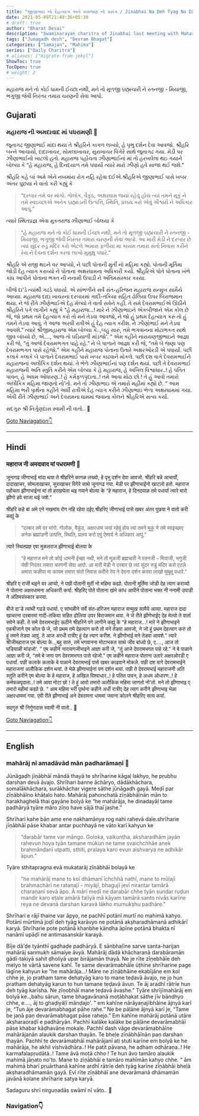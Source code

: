 ```yaml
---
title: "જીણાભાઇ નો દેહત્યાગ અને સમજણ નો પ્રસંગ / Jinabhai Na Deh Tyag No Divya Prasang ane Samjan"
date: 2021-05-09T21:49:36+05:30
# draft: true
author: "Bharat Desai"
description: "Swaminarayan charitra of Jinabhai last meeting with Maharaj and Wisdom of Jinabhai"
tags: ["Junagadh desh", "Devram Bhagat"]
categories: ["Samajan", "Mahima"]
series: ["Daily Charitra"]
# aliases: ["migrate-from-jekyl"]
ShowToc: true
TocOpen: true
# weight: 2
---
```


<!-- this Content Here will shown id listing page till "more" tag -->
મહારાજ મને તો કોઈ ધામની ઈચ્છા નથી, મને તો મૂળજી બ્રહ્મચારી ને રતનજી - મિયાજી, ભગુજી જેવી નિરંતર તમારા ચરણની સેવા આપો.
<!--more-->

## Gujarati
### મહારાજ ની અમદાવાદ માં પધરામણી :tada:

જૂનાગઢ જીણાભાઈ માંદા થયા તે શ્રીહરિને કાગળ લખ્યો, હે પૃભુ દર્શન દેવા આવજો. શ્રીહરિ બન્ને આચાર્યો, દાદાખાચર, સોમલાખાચર, સુરાખાચર વિગેરે સાથે જૂનાગઢ ગયા. મેડી પર ઝીણાભાઈનો ખાટલો હતો. મહારાજ પહોંચતા ઝીણાભાઈનાં માં તો હરખઘેલા થઇ ગયાને બોલ્યા કે “હે મહારાજ, હે દિનદયાળ તમે પધાર્યા ત્યારે મારો ઝીણો હવે સાજા થઈ જશે.”

શ્રીહરિ કહે બાં અમે એને નખમાંય રોગ નહિ રહેવા દઈએ.શ્રીહરિએ જીણાભાઈ પાસે ખબર અંતર પુછયા ને વાતો કરી કહ્યું કે 

> “દરબાર તમે વર માંગો. ગોલોક, વૈકુંઠ, અક્ષરધામ જયાં રહેવું હોય ત્યાં તમને મૂકું ને તમે સ્વઇચ્છાએ અનેક બ્રહ્માંડની ઉત્પત્તિ, સ્થિતિ, પ્રલય કરો એવું ઐશ્વર્ય ને અધિકાર આપું.” 

ત્યારે સ્થિતપ્રજ્ઞ એવા મુકતરાજ ઝીણાભાઈ બોલયા કે 

> “હે મહારાજ મને તો કોઈ ધામની ઈચ્છા નથી, મને તો મૂળજી બ્રહ્મચારી ને રતનજી - મિયાજી, ભગુજી જેવી નિરંતર તમારા ચરણની સેવા આપો. આ મારી મેડી ને દરબાર છે ત્યાં સુંદર રુડું મંદિર કરો એટલે અમારા ફળીયા મા કાયમ તમારા સંતો નિવાસ કરીને રેય ને દેવના દર્શન કરવા લાખો મુમુક્ષુ પધારે.”

શ્રીહરિ એ રાજી થઇને વર આપ્યો, ને પછી પોતાની મુર્તી નો મહિમા કહ્યો. પોતાની મૂર્તિમા જોડી દેહ ત્યાગ કરાવ્યો ને પોતાના અક્ષરધામના અધિકારી કર્યા. શ્રીહરિએ પોતે પોતાના ખંભે કાંધ આપીને પોતાના ભક્ત ની નનામી ઉપાડી ને અંતિમસંસ્કાર કરયા.

બીજે દા'ડે ત્યાંથી ગઢડે પધાર્યા. એ સાંભળીને સર્વે સંત-હરિજન મહારાજ સન્મુખ સામૈયે આવ્યા.
મહારાજ દાદા ખાચરના દરબારમાં ગાદી-તકિયા સહિત ઢોલિયા ઉપર બિરાજમાન થયા. ને જે રીતે ઝીણેભાઈએ દેહ મેલ્યો તે વાર્તા સવેને કહી. તે સમે દેવરામભાઈએ ઊઠીને શ્રીહરિને પગે લાગીને કહ્યું કે “હે મહારાજ...! મારે ને ઝીણાભાઇને એકબીજાને એમ કોલ છે જે, જો પ્રથમ તમે દેહત્યાગ કરો તો મને તેડવા આવજો, ને જો હું પ્રથમ દેહત્યાગ કરું તો હું તમને તેડવા આવું. તે આજ અરધી રાત્રીએ હું દેહ ત્યાગ કરીશ. ને ઝીણોભાઈ મને તેડવા આવશે.” ત્યારે શ્રીજીમહારાજ એમ બોલ્યા કે..,બહુ સારું, તમે ભગવાનના મોટાભકત સાથે જીવ બાંધ્યો છે, એ...., આજ તો ઘડિયાળી માંડજો'. ” એમ કહીને નારાયણજીભાઇને આજ્ઞા કરી જે, “તું આજે દેવરામભગત પાહે રહે.” ને બે પાળાને આજ્ઞા કરી જે, “તમે બે જણા પણ દેવરામભગત પાસે રહેજો.” એમ કહીને મહારાજ પોતાના ઉતારે અક્ષરઓરડી એ પધાર્યાં. પછી કલાકે કલાકે બે પાળાને દેવરામભાઈ પાસે ખબર કાઢવાને મોકલે. પછી દશ વાગે દેવરામભાઈને મહારાજનાં અલૌકિક દર્શન થયાં. તે ભેળે ઝીણાભાઈનાં પણ દર્શન થયાં. પછી તે દેવરામભાઈ મહારાજની અતિ સ્તુતિ કરીને એમ બોલ્યા કે હે મહારાજ, હે અખિલ વિશ્વાધાર..! હે પતિત પાવન, હે અધમ ઓધારણ..! હે કર્મફળપૃદાતા..! તમે આવા મોટા છો ! તે હું આવો તમારો અલૌકિક મહિમા જાણતો નો'તો. મને તો ઝીણાભાઇ એ તમારો મહીમાં કહ્યો છે. “ આમ મહિમા ભરી પૃાર્થના કહીને અર્ધી રાત્રીએ દેહ ત્યાગ કરીને ઝીણાભાઇ ભેળા અક્ષરધામમાં ગયા. એવી રીતે ઝીણાભાઈ અને દેવરામના ધામમાં જવાના કોલને શ્રીહરિએ સત્ય કર્યા.

સદગુરુ શ્રી નિર્ગુણદાસ સ્વામી ની વાતો..
:pray:

[Goto Naviagation:point_down: ](#navigation)

----
## Hindi
### महाराज नी अमदावाद मां पधरामणी :tada:

जूनागढ जीणाभाई मांदा थया ते श्रीहरिने कागळ लख्यो, हे पृभु दर्शन देवा आवजो. श्रीहरि बन्ने आचार्यो, दादाखाचर, सोमलाखाचर, सुराखाचर विगेरे साथे जूनागढ गया. मेडी पर झीणाभाईनो खाटलो हतो. महाराज पहोंचता झीणाभाईनां मां तो हरखघेला थइ गयाने बोल्या के “हे महाराज, हे दिनदयाळ तमे पधार्या त्यारे मारो झीणो हवे साजा थई जशे.”

श्रीहरि कहे बां अमे एने नखमांय रोग नहि रहेवा दईए.श्रीहरिए जीणाभाई पासे खबर अंतर पुछया ने वातो करी कह्युं के 

> “दरबार तमे वर मांगो. गोलोक, वैकुंठ, अक्षरधाम जयां रहेवुं होय त्यां तमने मूकुं ने तमे स्वइच्छाए अनेक ब्रह्मांडनी उत्पत्ति, स्थिति, प्रलय करो एवुं ऐश्वर्य ने अधिकार आपुं.” 

त्यारे स्थितप्रज्ञ एवा मुकतराज झीणाभाई बोलया के 

> “हे महाराज मने तो कोई धामनी ईच्छा नथी, मने तो मूळजी ब्रह्मचारी ने रतनजी - मियाजी, भगुजी जेवी निरंतर तमारा चरणनी सेवा आपो. आ मारी मेडी ने दरबार छे त्यां सुंदर रुडुं मंदिर करो एटले अमारा फळीया मा कायम तमारा संतो निवास करीने रेय ने देवना दर्शन करवा लाखो मुमुक्षु पधारे.”

श्रीहरि ए राजी थइने वर आप्यो, ने पछी पोतानी मुर्ती नो महिमा कह्यो. पोतानी मूर्तिमा जोडी देह त्याग कराव्यो ने पोताना अक्षरधामना अधिकारी कर्या. श्रीहरिए पोते पोताना खंभे कांध आपीने पोताना भक्त नी ननामी उपाडी ने अंतिमसंस्कार करया.

बीजे दा'डे त्यांथी गढडे पधार्या. ए सांभळीने सर्वे संत-हरिजन महाराज सन्मुख सामैये आव्या.
महाराज दादा खाचरना दरबारमां गादी-तकिया सहित ढोलिया उपर बिराजमान थया. ने जे रीते झीणेभाईए देह मेल्यो ते वार्ता सवेने कही. ते समे देवरामभाईए ऊठीने श्रीहरिने पगे लागीने कह्युं के “हे महाराज...! मारे ने झीणाभाइने एकबीजाने एम कोल छे जे, जो प्रथम तमे देहत्याग करो तो मने तेडवा आवजो, ने जो हुं प्रथम देहत्याग करुं तो हुं तमने तेडवा आवुं. ते आज अरधी रात्रीए हुं देह त्याग करीश. ने झीणोभाई मने तेडवा आवशे.” त्यारे श्रीजीमहाराज एम बोल्या के..,बहु सारुं, तमे भगवानना मोटाभकत साथे जीव बांध्यो छे, ए...., आज तो घडियाळी मांडजो'. ” एम कहीने नारायणजीभाइने आज्ञा करी जे, “तुं आजे देवरामभगत पाहे रहे.” ने बे पाळाने आज्ञा करी जे, “तमे बे जणा पण देवरामभगत पासे रहेजो.” एम कहीने महाराज पोताना उतारे अक्षरओरडी ए पधार्यां. पछी कलाके कलाके बे पाळाने देवरामभाई पासे खबर काढवाने मोकले. पछी दश वागे देवरामभाईने महाराजनां अलौकिक दर्शन थयां. ते भेळे झीणाभाईनां पण दर्शन थयां. पछी ते देवरामभाई महाराजनी अति स्तुति करीने एम बोल्या के हे महाराज, हे अखिल विश्वाधार..! हे पतित पावन, हे अधम ओधारण..! हे कर्मफळपृदाता..! तमे आवा मोटा छो ! ते हुं आवो तमारो अलौकिक महिमा जाणतो नो'तो. मने तो झीणाभाइ ए तमारो महीमां कह्यो छे. “ आम महिमा भरी पृार्थना कहीने अर्धी रात्रीए देह त्याग करीने झीणाभाइ भेळा अक्षरधाममां गया. एवी रीते झीणाभाई अने देवरामना धाममां जवाना कोलने श्रीहरिए सत्य कर्या.

सदगुरु श्री निर्गुणदास स्वामी नी वातो..
:pray:


[Goto Naviagation:point_down: ](#navigation)

----
## English
### mahārāj nī amadāvād mān padharāmaṇī :tada:

Jūnāgaḍh jīṇābhāī māndā thayā te shrīharine kāgaḷ lakhyo, he pṛubhu darshan devā āvajo. Shrīhari banne āchāryo, dādākhāchara, somalākhāchara, surākhāchar vigere sāthe jūnāgaḍh gayā. Meḍī par zīṇābhāīno khāṭalo hato. Mahārāj pahonchatā zīṇābhāīnān mān to harakhaghelā thai gayāne bolyā ke “he mahārāja, he dinadayāḷ tame padhāryā tyāre māro zīṇo have sājā thaī jashe.”

Shrīhari kahe bān ame ene nakhamānya rog nahi rahevā daīe.shrīharie jīṇābhāī pāse khabar antar puchhayā ne vāto karī kahyun ke 

> “darabār tame var māngo. Goloka, vaikunṭha, akṣharadhām jayān rahevun hoya tyān tamane mūkun ne tame svaichchhāe anek brahmānḍanī utpatti, sthiti, pralaya karo evun aishvarya ne adhikār āpun.” 

Tyāre sthitapragna evā mukatarāj zīṇābhāī bolayā ke 

> “he mahārāj mane to koī dhāmanī īchchhā nathī, mane to mūḷajī brahmachārī ne ratanajī - miyājī, bhagujī jevī nirantar tamārā charaṇanī sevā āpo. Ā mārī meḍī ne darabār chhe tyān sundar ruḍun mandir karo eṭale amārā faḷīyā mā kāyam tamārā santo nivās karīne reya ne devanā darshan karavā lākho mumukṣhu padhāre.”

Shrīhari e rājī thaine var āpyo, ne pachhī potānī murtī no mahimā kahyo. Potānī mūrtimā joḍī deh tyāg karāvyo ne potānā akṣharadhāmanā adhikārī karyā. Shrīharie pote potānā khanbhe kāndha āpīne potānā bhakta nī nanāmī upāḍī ne antimasanskār karayā.

Bīje dā'ḍe tyānthī gaḍhaḍe padhāryā. E sānbhaḷīne sarve santa-harijan mahārāj sanmukh sāmaiye āvyā. Mahārāj dādā khācharanā darabāramān gādī-takiyā sahit ḍholiyā upar birājamān thayā. Ne je rīte zīṇebhāīe deh melyo te vārtā savene kahī. Te same devarāmabhāīe ūṭhīne shrīharine page lāgīne kahyun ke “he mahārāja...! Māre ne zīṇābhāine ekabījāne em kol chhe je, jo pratham tame dehatyāg karo to mane teḍavā āvajo, ne jo hun pratham dehatyāg karun to hun tamane teḍavā āvun. Te āj aradhī rātrīe hun deh tyāg karīsha. Ne zīṇobhāī mane teḍavā āvashe.” Tyāre shrījīmahārāj em bolyā ke..,bahu sārun, tame bhagavānanā moṭābhakat sāthe jīv bāndhyo chhe, e...., āj to ghaḍiyāḷī mānḍajo'. ” em kahīne nārāyaṇajībhāine ājnyā karī je, “Tun āje devarāmabhagat pāhe rahe.” Ne be pāḷāne ājnyā karī je, “Tame be jaṇā paṇ devarāmabhagat pāse rahejo.” Em kahīne mahārāj potānā utāre akṣharaoraḍī e padhāryān. Pachhī kalāke kalāke be pāḷāne devarāmabhāī pāse khabar kāḍhavāne mokale. Pachhī dash vāge devarāmabhāīne mahārājanān alaukik darshan thayān. Te bheḷe zīṇābhāīnān paṇ darshan thayān. Pachhī te devarāmabhāī mahārājanī ati stuti karīne em bolyā ke he mahārāja, he akhil vishvādhāra..! He patit pāvana, he adham odhāraṇa..! He karmafaḷapṛudātā..! Tame āvā moṭā chho ! Te hun āvo tamāro alaukik mahimā jāṇato no'to. Mane to zīṇābhāi e tamāro mahīmān kahyo chhe. “ ām mahimā bharī pṛuārthanā kahīne ardhī rātrīe deh tyāg karīne zīṇābhāi bheḷā akṣharadhāmamān gayā. Evī rīte zīṇābhāī ane devarāmanā dhāmamān javānā kolane shrīharie satya karyā.

Sadaguru shrī nirguṇadās swāmī nī vāto..
:pray:


### Navigation:point_down: